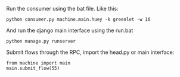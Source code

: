 
Run the consumer using the bat file. Like this:

    python consumer.py machine.main.huey -k greenlet -w 16

And run the django main interface using the run.bat

    python manage.py runserver

Submit flows through the RPC, import the head.py or main interface:

    from machine import main
    main.submit_flow(55)
